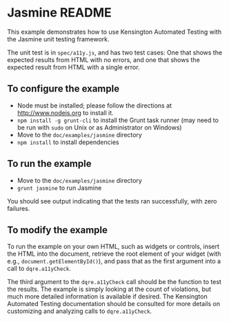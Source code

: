 # Jasmine README #

This example demonstrates how to use Kensington Automated Testing with the
Jasmine unit testing framework. 

The unit test is in `spec/a11y.js`, and has two test cases: One that shows the
expected results from HTML with no errors, and one that shows the expected
result from HTML with a single error.

## To configure the example ##

* Node must be installed; please follow the directions at http://www.nodejs.org
  to install it.
* `npm install -g grunt-cli` to install the Grunt task runner (may need to be
  run with `sudo` on Unix or as Administrator on Windows)
* Move to the `doc/examples/jasmine` directory
* `npm install` to install dependencies

## To run the example ##

* Move to the `doc/examples/jasmine` directory
* `grunt jasmine` to run Jasmine

You should see output indicating that the tests ran successfully, with zero
failures.

## To modify the example ##

To run the example on your own HTML, such as widgets or controls, insert the
HTML into the document, retrieve the root element of your widget (with e.g.,
`document.getElementById()`), and pass that as the first argument into a call
to `dqre.a11yCheck`.  

The third argument to the `dqre.a11yCheck` call should be the function to test
the results. The example is simply looking at the count of violations, but much
more detailed information is available if desired.  The Kensington Automated
Testing documentation should be consulted for more details on customizing and
analyzing calls to `dqre.a11yCheck`.
